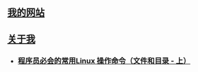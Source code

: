 ## [我的网站](https://www.newobject.cc)

## [关于我](https://www.newobject.cc/about.html)

* ### [程序员必会的常用Linux 操作命令（文件和目录 - 上）](https://www.newobject.cc/article/100004.html)
